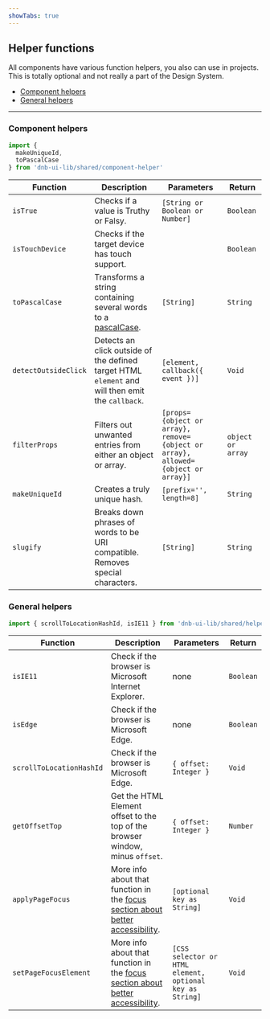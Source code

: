 ```yaml
---
showTabs: true
---
```


## Helper functions

All components have various function helpers, you also can use in projects. This is totally optional and not really a part of the Design System.

- [Component helpers](#component-helpers)
- [General helpers](#general-helpers)

---

### Component helpers

```js
import {
  makeUniqueId,
  toPascalCase
} from 'dnb-ui-lib/shared/component-helper'
```

| Function             | Description                                                                                      | Parameters                                                                       | Return            |
| -------------------- | ------------------------------------------------------------------------------------------------ | -------------------------------------------------------------------------------- | ----------------- |
| `isTrue`             | Checks if a value is Truthy or Falsy.                                                            | `[String or Boolean or Number]`                                                  | `Boolean`         |
| `isTouchDevice`      | Checks if the target device has touch support.                                                   |                                                                                  | `Boolean`         |
| `toPascalCase`       | Transforms a string containing several words to a [pascalCase](!/uilib/development/naming).      | `[String]`                                                                       | `String`          |
| `detectOutsideClick` | Detects an click outside of the defined target HTML `element` and will then emit the `callback`. | `[element, callback({ event })]`                                                 | `Void`            |
| `filterProps`        | Filters out unwanted entries from either an object or array.                                     | `[props={object or array}, remove={object or array}, allowed={object or array}]` | `object or array` |
| `makeUniqueId`       | Creates a truly unique hash.                                                                     | `[prefix='', length=8]`                                                          | `String`          |
| `slugify`            | Breaks down phrases of words to be URI compatible. Removes special characters.                   | `[String]`                                                                       | `String`          |

### General helpers

```js
import { scrollToLocationHashId, isIE11 } from 'dnb-ui-lib/shared/helpers'
```

| Function                 | Description                                                                                                                     | Parameters                                               | Return    |
| ------------------------ | ------------------------------------------------------------------------------------------------------------------------------- | -------------------------------------------------------- | --------- |
| `isIE11`                 | Check if the browser is Microsoft Internet Explorer.                                                                            | none                                                     | `Boolean` |
| `isEdge`                 | Check if the browser is Microsoft Edge.                                                                                         | none                                                     | `Boolean` |
| `scrollToLocationHashId` | Check if the browser is Microsoft Edge.                                                                                         | `{ offset: Integer }`                                    | `Void`    |
| `getOffsetTop`           | Get the HTML Element offset to the top of the browser window, minus `offset`.                                                   | `{ offset: Integer }`                                    | `Number`  |
| `applyPageFocus`         | More info about that function in the [focus section about better accessibility](/uilib/usage/accessibility/focus#focus-helper). | `[optional key as String]`                               | `Void`    |
| `setPageFocusElement`    | More info about that function in the [focus section about better accessibility](/uilib/usage/accessibility/focus#focus-helper). | `[CSS selector or HTML element, optional key as String]` | `Void`    |
